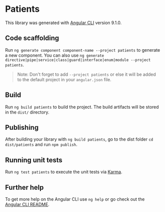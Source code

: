 # Patients

This library was generated with [Angular CLI](https://github.com/angular/angular-cli) version 9.1.0.

## Code scaffolding

Run `ng generate component component-name --project patients` to generate a new component. You can also use `ng generate directive|pipe|service|class|guard|interface|enum|module --project patients`.
> Note: Don't forget to add `--project patients` or else it will be added to the default project in your `angular.json` file. 

## Build

Run `ng build patients` to build the project. The build artifacts will be stored in the `dist/` directory.

## Publishing

After building your library with `ng build patients`, go to the dist folder `cd dist/patients` and run `npm publish`.

## Running unit tests

Run `ng test patients` to execute the unit tests via [Karma](https://karma-runner.github.io).

## Further help

To get more help on the Angular CLI use `ng help` or go check out the [Angular CLI README](https://github.com/angular/angular-cli/blob/master/README.md).
